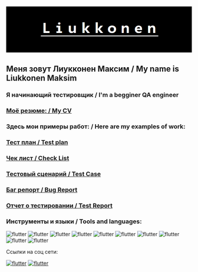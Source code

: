 ![Header](https://github.com/Tokehos/Tokehos/blob/main/assets/logo_nrw.bmp)

## Меня зовут Лиукконен Максим / My name is Liukkonen Maksim
### Я начинающий тестировщик / I'm a begginer QA engineer

### [Моё резюме: / My CV](https://drive.google.com/file/d/1lhI__d0TnvkC116mJvR_p2THZOC4LB8h/view?usp=sharing)



### Здесь мои примеры работ: / Here are my examples of work:
### [Тест план / Test plan](https://github.com/Tokehos/Test-plan)

### [Чек лист / Check List](https://github.com/Tokehos/Check-list) 

### [Тестовый сценарий / Test Case](https://github.com/Tokehos/Test-Case) 

### [Баг репорт / Bug Report](https://github.com/Tokehos/Bug-report/issues/) 

### [Отчет о тестировании / Test Report](https://github.com/Tokehos/Test-report)



### Инструменты и языки / Tools and languages:
![flutter](https://img.shields.io/badge/Postman-1F1E1F?style=for-the-badge&logo=postman)
![flutter](https://img.shields.io/badge/JMeter-1F1E1F?style=for-the-badge&logo=jmerer) 
![flutter](https://img.shields.io/badge/DevTools-1F1E1F?style=for-the-badge&logo=devtools) 
![flutter](https://img.shields.io/badge/Jira-1F1E1F?style=for-the-badge&logo=jira) 
![flutter](https://img.shields.io/badge/Swagger-1F1E1F?style=for-the-badge&logo=swagger) 
![flutter](https://img.shields.io/badge/MySQL-1F1E1F?style=for-the-badge&logo=MySQL)
![flutter](https://img.shields.io/badge/Git-1F1E1F?style=for-the-badge&logo=Git) 
![flutter](https://img.shields.io/badge/JAVA-1F1E1F?style=for-the-badge&logo=java)   
![flutter](https://img.shields.io/badge/GitHub-1F1E1F?style=for-the-badge&logo=github)
![flutter](https://img.shields.io/badge/Genymotion-1F1E1F?style=for-the-badge&logo=genymotion) 

Ссылки на соц сети:

[![flutter](https://img.shields.io/badge/Telegram-1F1E1F?style=for-the-badge&logo=telegram)](https://t.me/tokehos)   [![flutter](https://img.shields.io/badge/linkedin-1F1E1F?style=for-the-badge&logo=linkedin)](https://www.linkedin.com/mwlite/in/максим-лиукконен-785242250)  
